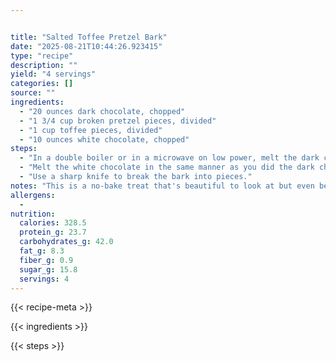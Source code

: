 ```yaml
---


title: "Salted Toffee Pretzel Bark"
date: "2025-08-21T10:44:26.923415"
type: "recipe"
description: ""
yield: "4 servings"
categories: []
source: ""
ingredients:
  - "20 ounces dark chocolate, chopped"
  - "1 3/4 cup broken pretzel pieces, divided"
  - "1 cup toffee pieces, divided"
  - "10 ounces white chocolate, chopped"
steps:
  - "In a double boiler or in a microwave on low power, melt the dark chocolate, stirring until the chocolate is smooth. Pour chocolate into pan and spread evenly. Sprinkle with 1 1/4 cup of the pretzel pieces and 3/4 cup of the toffee pieces. Spread the mixture on the prepared baking sheet. Refrigerate for at least 30 minutes."
  - "Melt the white chocolate in the same manner as you did the dark chocolate, stirring until completely smooth. Remove the baking sheet from the refrigerator and use a spoon to drizzle the white chocolate on top of the hardened dark chocolate layer. Sprinkle with the remaining pretzel pieces and toffee, using your palm to lightly press them into the white chocolate. Return the pan to the refrigerator for at least 30 minutes."
  - "Use a sharp knife to break the bark into pieces."
notes: "This is a no-bake treat that's beautiful to look at but even better to eat. Forget plain old peppermint bark, spice up your cookie platter with this high-falootin' salty-sweet delight! You can use bittersweet or semisweet chocolate here, but buy the best you can afford. The dark chocolate is the canvas for all the wonderful flavors!"
allergens:
  - 
nutrition:
  calories: 328.5
  protein_g: 23.7
  carbohydrates_g: 42.0
  fat_g: 8.3
  fiber_g: 0.9
  sugar_g: 15.8
  servings: 4
---
```


{{< recipe-meta >}}

{{< ingredients >}}

{{< steps >}}

